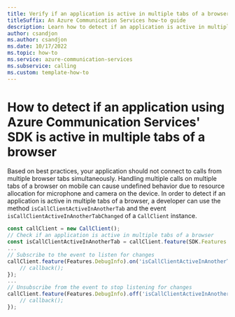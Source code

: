 ```yaml
---
title: Verify if an application is active in multiple tabs of a browser
titleSuffix: An Azure Communication Services how-to guide
description: Learn how to detect if an application is active in multiple tabs of a browser using the Azure Communication Services Calling SDK for JavaScript
author: csandjon
ms.author: csandjon
ms.date: 10/17/2022
ms.topic: how-to
ms.service: azure-communication-services
ms.subservice: calling
ms.custom: template-how-to
---
```




# How to detect if an application using Azure Communication Services' SDK is active in multiple tabs of a browser

Based on best practices, your application should not connect to calls from multiple browser tabs simultaneously. Handling multiple calls on multiple tabs of a browser on mobile can cause undefined behavior due to resource allocation for microphone and camera on the device.
In order to detect if an application is active in multiple tabs of a browser, a developer can use the method `isCallClientActiveInAnotherTab` and the event `isCallClientActiveInAnotherTabChanged` of a `CallClient` instance.


```javascript
const callClient = new CallClient();
// Check if an application is active in multiple tabs of a browser
const isCallClientActiveInAnotherTab = callClient.feature(SDK.Features.DebugInfo).isCallClientActiveInAnotherTab;
...
// Subscribe to the event to listen for changes 
callClient.feature(Features.DebugInfo).on('isCallClientActiveInAnotherTabChanged', () => {
    // callback();
});
...
// Unsubscribe from the event to stop listening for changes 
callClient.feature(Features.DebugInfo).off('isCallClientActiveInAnotherTabChanged', () => {
    // callback();
});
```